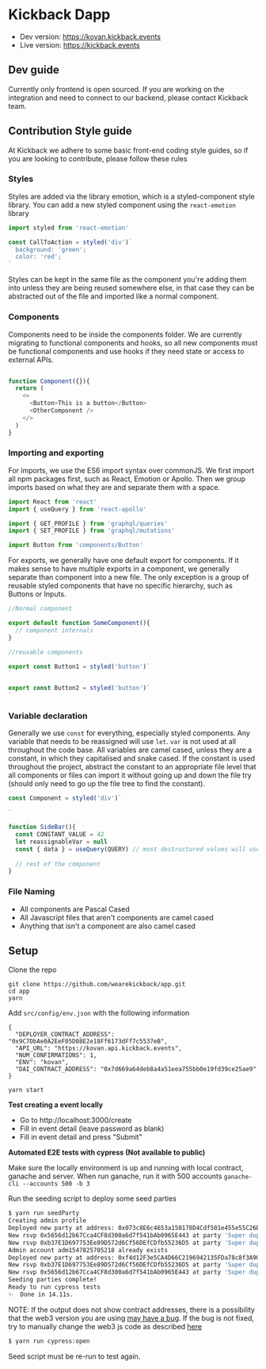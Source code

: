# Kickback Dapp

- Dev version: https://kovan.kickback.events
- Live version: https://kickback.events

## Dev guide

Currently only frontend is open sourced.
If you are working on the integration and need to connect to our backend, please contact Kickback team.

## Contribution Style guide

At Kickback we adhere to some basic front-end coding style guides, so if you are looking to contribute, please follow these rules

### Styles

Styles are added via the library emotion, which is a styled-component style library. You can add a new styled component using the `react-emotion` library

```js
import styled from 'react-emotion'

const CallToAction = styled('div')`
  background: 'green';
  color: 'red';
`
```

Styles can be kept in the same file as the component you're adding them into unless they are being reused somewhere else, in that case they can be abstracted out of the file and imported like a normal component.

### Components

Components need to be inside the components folder. We are currently migrating to functional components and hooks, so all new components must be functional components and use hooks if they need state or access to external APIs. 

```js

function Component({}){
  return (
    <>
      <Button>This is a button</Button>
      <OtherComponent />
    </>
  )
}


```

### Importing and exporting

For imports, we use the ES6 import syntax over commonJS. We first import all npm packages first, such as React, Emotion or Apollo. Then we group imports based on what they are and separate them with a space.

```js
import React from 'react'
import { useQuery } from 'react-apollo'

import { GET_PROFILE } from 'graphql/queries'
import { SET_PROFILE } from 'graphql/mutations'

import Button from 'components/Button'
```

For exports, we generally have one default export for components. If it makes sense to have multiple exports in a component, we generally separate than component into a new file. The only exception is a group of reusable styled components that have no specific hierarchy, such as Buttons or Inputs.

```js
//Normal component

export default function SomeComponent(){
  // component internals
}
```

```js
//reusable components

export const Button1 = styled('button')`
`

export const Button2 = styled('button')`
`
```

### Variable declaration

Generally we use `const` for everything, especially styled components. Any variable that needs to be reassigned will use `let`. `var` is not used at all throughout the code base. All variables are camel cased, unless they are a constant, in which they capitalised and snake cased. If the constant is used throughout the project, abstract the constant to an appropriate file level that all components or files can import it without going up and down the file try (should only need to go up the file tree to find the constant).

```js
const Component = styled('div')`

`

function SideBar(){
  const CONSTANT_VALUE = 42
  let reassignableVar = null
  const { data } = useQuery(QUERY) // most destructured values will use const unless otherwise needed
  
  // rest of the component
}
```

### File Naming

* All components are Pascal Cased
* All Javascript files that aren't components are camel cased
* Anything that isn't a component are also camel cased

## Setup

Clone the repo

```
git clone https://github.com/wearekickback/app.git
cd app
yarn
```

Add `src/config/env.json` with the following information

```
{
  "DEPLOYER_CONTRACT_ADDRESS": "0x9C7DbAe0A2EeF05D08E2e18Ff6173dFf7c5537eB",
  "API_URL": "https://kovan.api.kickback.events",
  "NUM_CONFIRMATIONS": 1,
  "ENV": "kovan",
  "DAI_CONTRACT_ADDRESS": "0x7d669a64deb8a4a51eea755bb0e19fd39ce25ae9"
}
```

```
yarn start
```

**Test creating a event locally**

- Go to http://localhost:3000/create
- Fill in event detail (leave password as blank)
- Fill in event detail and press "Submit"

**Automated E2E tests with cypress (Not available to public)**

Make sure the locally environment is up and running with local contract, ganache and server. When run ganache, run it with 500 accounts `ganache-cli --accounts 500 -b 3`

Run the seeding script to deploy some seed parties

```bash
$ yarn run seedParty
Creating admin profile
Deployed new party at address: 0x073c8E6c4653a150178D4Cdf501e455e55C26BA4
New rsvp 0x5656d12b67Cca4CF8d300a6d7f541bAb0965E443 at party 'Super duper'at address: 0x073c8E6c4653a150178D4Cdf501e455e55C26BA4
New rsvp 0xb37E1D697753Ee89D572d6Cf56DEfCDfb55236D5 at party 'Super duper'at address: 0x073c8E6c4653a150178D4Cdf501e455e55C26BA4
Admin account adm1547825705218 already exists
Deployed new party at address: 0xf4d12F3e5CA4D66C2196942135FDa78c8f3A90d1
New rsvp 0xb37E1D697753Ee89D572d6Cf56DEfCDfb55236D5 at party 'Super duper 2'at address: 0xf4d12F3e5CA4D66C2196942135FDa78c8f3A90d1
New rsvp 0x5656d12b67Cca4CF8d300a6d7f541bAb0965E443 at party 'Super duper 2'at address: 0xf4d12F3e5CA4D66C2196942135FDa78c8f3A90d1
Seeding parties complete!
Ready to run cypress tests
✨  Done in 14.11s.
```

NOTE: If the output does not show contract addresses, there is a possibility that the web3 version you are using [may have a bug](https://github.com/ethereum/web3.js/issues/1916). If the bug is not fixed, try to manually change the web3 js code as described [here](https://ethereum.stackexchange.com/questions/61073/uncaught-error-returned-values-arent-valid-did-it-run-out-of-gas)

```bash
$ yarn run cypress:open
```

Seed script must be re-run to test again.
